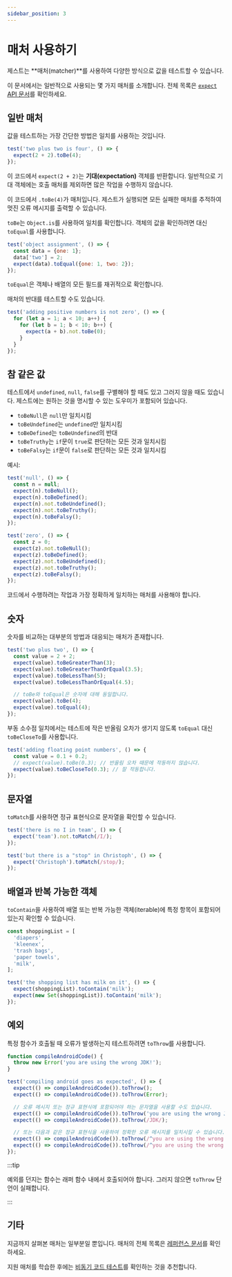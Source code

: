 ```yaml
---
sidebar_position: 3
---
```


# 매처 사용하기

제스트는 **매처(matcher)**를 사용하여 다양한 방식으로 값을 테스트할 수 있습니다.

이 문서에서는 일반적으로 사용되는 몇 가지 매처를 소개합니다. 전체 목록은 [`expect` API 문서](https://github.com/facebook/jest/blob/main/website/versioned_docs/version-29.2/ExpectAPI.md)를 확인하세요.

## 일반 매처

값을 테스트하는 가장 간단한 방법은 일치를 사용하는 것입니다.

```js
test('two plus two is four', () => {
  expect(2 + 2).toBe(4);
});
```

이 코드에서 `expect(2 + 2)`는 **기대(expectation)** 객체를 반환합니다. 일반적으로 기대 객체에는 호출 매처를 제외하면 많은 작업을 수행하지 않습니다.

이 코드에서 `.toBe(4)`가 매처입니다. 제스트가 실행되면 모든 실패한 매처를 추적하여 멋진 오류 메시지를 출력할 수 있습니다.

`toBe`는 `Object.is`를 사용하여 일치를 확인합니다. 객체의 값을 확인하려면 대신 `toEqual`를 사용합니다.

```js
test('object assignment', () => {
  const data = {one: 1};
  data['two'] = 2;
  expect(data).toEqual({one: 1, two: 2});
});
```

`toEqual`은 객체나 배열의 모든 필드를 재귀적으로 확인합니다.

매처의 반대를 테스트할 수도 있습니다.

```js
test('adding positive numbers is not zero', () => {
  for (let a = 1; a < 10; a++) {
    for (let b = 1; b < 10; b++) {
      expect(a + b).not.toBe(0);
    }
  }
});
```

## 참 같은 값

테스트에서 `undefined`, `null`, `false`를 구별해야 할 때도 있고 그러지 않을 때도 있습니다. 제스트에는 원하는 것을 명시할 수 있는 도우미가 포함되어 있습니다.

- `toBeNull`은 `null`만 일치시킴
- `toBeUndefined`는 `undefined`만 일치시킴
- `toBeDefined`는 `toBeUndefined`의 반대
- `toBeTruthy`는 `if`문이 `true`로 판단하는 모든 것과 일치시킴
- `toBeFalsy`는 `if`문이 `false`로 판단하는 모든 것과 일치시킴

예시:

```js
test('null', () => {
  const n = null;
  expect(n).toBeNull();
  expect(n).toBeDefined();
  expect(n).not.toBeUndefined();
  expect(n).not.toBeTruthy();
  expect(n).toBeFalsy();
});

test('zero', () => {
  const z = 0;
  expect(z).not.toBeNull();
  expect(z).toBeDefined();
  expect(z).not.toBeUndefined();
  expect(z).not.toBeTruthy();
  expect(z).toBeFalsy();
});
```

코드에서 수행하려는 작업과 가장 정확하게 일치하는 매처를 사용해야 합니다.

## 숫자

숫자를 비교하는 대부분의 방법과 대응되는 매처가 존재합니다.

```js
test('two plus two', () => {
  const value = 2 + 2;
  expect(value).toBeGreaterThan(3);
  expect(value).toBeGreaterThanOrEqual(3.5);
  expect(value).toBeLessThan(5);
  expect(value).toBeLessThanOrEqual(4.5);

  // toBe와 toEqual은 숫자에 대해 동일합니다.
  expect(value).toBe(4);
  expect(value).toEqual(4);
});
```

부동 소수점 일치에서는 테스트에 작은 반올림 오차가 생기지 않도록 `toEqual` 대신 `toBeCloseTo`를 사용합니다.

```js
test('adding floating point numbers', () => {
  const value = 0.1 + 0.2;
  // expect(value).toBe(0.3); // 반올림 오차 때문에 작동하지 않습니다.
  expect(value).toBeCloseTo(0.3); // 잘 작동합니다.
});
```

## 문자열

`toMatch`를 사용하면 정규 표현식으로 문자열을 확인할 수 있습니다.

```js
test('there is no I in team', () => {
  expect('team').not.toMatch(/I/);
});

test('but there is a "stop" in Christoph', () => {
  expect('Christoph').toMatch(/stop/);
});
```

## 배열과 반복 가능한 객체

`toContain`을 사용하여 배열 또는 반복 가능한 객체(iterable)에 특정 항목이 포함되어 있는지 확인할 수 있습니다.

```js
const shoppingList = [
  'diapers',
  'kleenex',
  'trash bags',
  'paper towels',
  'milk',
];

test('the shopping list has milk on it', () => {
  expect(shoppingList).toContain('milk');
  expect(new Set(shoppingList)).toContain('milk');
});
```

## 예외

특정 함수가 호출될 때 오류가 발생하는지 테스트하려면 `toThrow`를 사용합니다.

```js
function compileAndroidCode() {
  throw new Error('you are using the wrong JDK!');
}

test('compiling android goes as expected', () => {
  expect(() => compileAndroidCode()).toThrow();
  expect(() => compileAndroidCode()).toThrow(Error);

  // 오류 메시지 또는 정규 표현식에 포함되어야 하는 문자열을 사용할 수도 있습니다.
  expect(() => compileAndroidCode()).toThrow('you are using the wrong JDK');
  expect(() => compileAndroidCode()).toThrow(/JDK/);

  // 또는 다음과 같은 정규 표현식을 사용하여 정확한 오류 메시지를 일치시킬 수 있습니다.
  expect(() => compileAndroidCode()).toThrow(/^you are using the wrong JDK$/); // Test fails
  expect(() => compileAndroidCode()).toThrow(/^you are using the wrong JDK!$/); // Test pass
});
```

:::tip

예외를 던지는 함수는 래퍼 함수 내에서 호출되어야 합니다. 그러지 않으면 `toThrow` 단언이 실패합니다.

:::

## 기타

지금까지 살펴본 매처는 일부분일 뿐입니다. 매처의 전체 목록은 [레퍼런스 문서](https://jestjs.io/docs/29.1/expect)를 확인하세요.

지원 매처를 학습한 후에는 [비동기 코드 테스트](./비동기-코드-테스트하기.md)를 확인하는 것을 추천합니다.